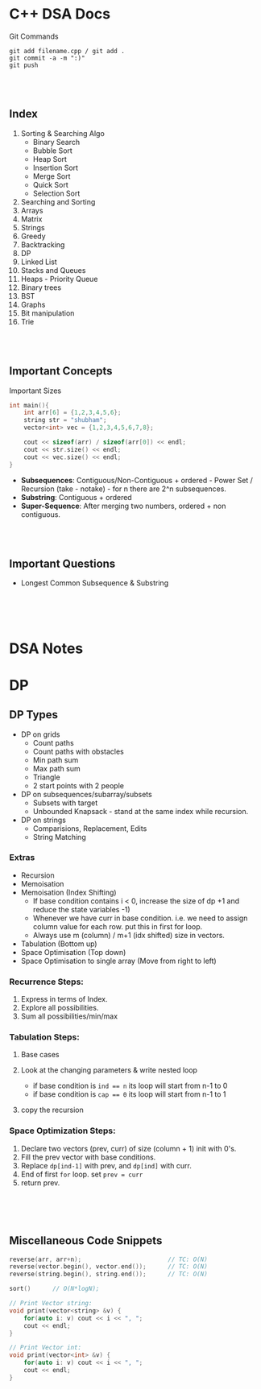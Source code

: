 # C++ DSA Docs

Git Commands

```
git add filename.cpp / git add .
git commit -a -m ":)"
git push
```

<br>
<br>

## Index

1. Sorting & Searching Algo
   - Binary Search
   - Bubble Sort
   - Heap Sort
   - Insertion Sort
   - Merge Sort
   - Quick Sort
   - Selection Sort
2. Searching and Sorting
3. Arrays
4. Matrix
5. Strings
6. Greedy
7. Backtracking
8. DP
9. Linked List
10. Stacks and Queues
11. Heaps - Priority Queue
12. Binary trees
13. BST
14. Graphs
15. Bit manipulation
16. Trie

<br>
<br>

## Important Concepts

Important Sizes

```cpp
int main(){
	int arr[6] = {1,2,3,4,5,6};
	string str = "shubham";
	vector<int> vec = {1,2,3,4,5,6,7,8};

	cout << sizeof(arr) / sizeof(arr[0]) << endl;
	cout << str.size() << endl;
	cout << vec.size() << endl;
}
```

- **Subsequences**: Contiguous/Non-Contiguous + ordered - Power Set / Recursion (take - notake) - for n there are 2^n subsequences.
- **Substring**: Contiguous + ordered
- **Super-Sequence**: After merging two numbers, ordered + non contiguous.

<br>
<br>

## Important Questions

- Longest Common Subsequence & Substring

<br>
<br>
<br>

# DSA Notes

# DP

## DP Types

- DP on grids
  - Count paths
  - Count paths with obstacles
  - Min path sum
  - Max path sum
  - Triangle
  - 2 start points with 2 people
- DP on subsequences/subarray/subsets
  - Subsets with target
  - Unbounded Knapsack - stand at the same index while recursion.
- DP on strings
  - Comparisions, Replacement, Edits
  - String Matching

### Extras

- Recursion
- Memoisation
- Memoisation (Index Shifting)
  - If base condition contains i < 0, increase the size of dp +1 and reduce the state variables -1)
  - Whenever we have curr in base condition. i.e. we need to assign column value for each row. put this in first for loop.
  - Always use m (column) / m+1 (idx shifted) size in vectors.
- Tabulation (Bottom up)
- Space Optimisation (Top down)
- Space Optimisation to single array (Move from right to left)

### Recurrence Steps:

1. Express in terms of Index.
2. Explore all possibilities.
3. Sum all possibilities/min/max

### Tabulation Steps:

1. Base cases
2. Look at the changing parameters & write nested loop

   - if base condition is `ind == n` its loop will start from n-1 to 0
   - if base condition is `cap == 0` its loop will start from n-1 to 1

3. copy the recursion

### Space Optimization Steps:

1. Declare two vectors (prev, curr) of size (column + 1) init with 0's.
2. Fill the prev vector with base conditions.
3. Replace `dp[ind-1]` with prev, and `dp[ind]` with curr.
4. End of first `for` loop. set `prev = curr`
5. return prev.

<br>
<br>
<br>

## Miscellaneous Code Snippets

```cpp
reverse(arr, arr+n);						// TC: O(N)
reverse(vector.begin(), vector.end());		// TC: O(N)
reverse(string.begin(), string.end());		// TC: O(N)

sort()		// O(N*logN);

// Print Vector string:
void print(vector<string> &v) {
	for(auto i: v) cout << i << ", ";
	cout << endl;
}

// Print Vector int:
void print(vector<int> &v) {
	for(auto i: v) cout << i << ", ";
	cout << endl;
}
```
